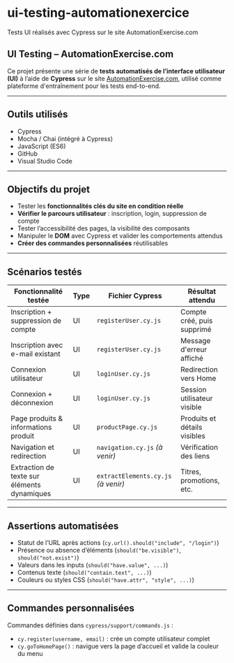 # ui-testing-automationexercice

Tests UI réalisés avec Cypress sur le site AutomationExercise.com

## UI Testing – AutomationExercise.com

Ce projet présente une série de **tests automatisés de l’interface utilisateur (UI)** à l’aide de **Cypress** sur le site [AutomationExercise.com](https://automationexercise.com), utilisé comme plateforme d'entraînement pour les tests end-to-end.

---

## Outils utilisés

- Cypress
- Mocha / Chai (intégré à Cypress)
- JavaScript (ES6)
- GitHub
- Visual Studio Code

---

## Objectifs du projet

- Tester les **fonctionnalités clés du site en condition réelle**
- **Vérifier le parcours utilisateur** : inscription, login, suppression de compte
- Tester l’accessibilité des pages, la visibilité des composants
- Manipuler le **DOM** avec Cypress et valider les comportements attendus
- **Créer des commandes personnalisées** réutilisables

---

## Scénarios testés

| Fonctionnalité testée                       | Type | Fichier Cypress                     | Résultat attendu             |
| ------------------------------------------- | ---- | ----------------------------------- | ---------------------------- |
| Inscription + suppression de compte         | UI   | `registerUser.cy.js`                | Compte créé, puis supprimé   |
| Inscription avec e-mail existant            | UI   | `registerUser.cy.js`                | Message d'erreur affiché     |
| Connexion utilisateur                       | UI   | `loginUser.cy.js`                   | Redirection vers Home        |
| Connexion + déconnexion                     | UI   | `loginUser.cy.js`                   | Session utilisateur visible  |
| Page produits & informations produit        | UI   | `productPage.cy.js`                 | Produits et détails visibles |
| Navigation et redirection                   | UI   | `navigation.cy.js` _(à venir)_      | Vérification des liens       |
| Extraction de texte sur éléments dynamiques | UI   | `extractElements.cy.js` _(à venir)_ | Titres, promotions, etc.     |

---

## Assertions automatisées

- Statut de l’URL après actions (`cy.url().should("include", "/login")`)
- Présence ou absence d’éléments (`should("be.visible")`, `should("not.exist")`)
- Valeurs dans les inputs (`should("have.value", ...)`)
- Contenus texte (`should("contain.text", ...)`)
- Couleurs ou styles CSS (`should("have.attr", "style", ...)`)

---

## Commandes personnalisées

Commandes définies dans `cypress/support/commands.js` :

- `cy.register(username, email)` : crée un compte utilisateur complet
- `cy.goToHomePage()` : navigue vers la page d’accueil et valide la couleur du menu
